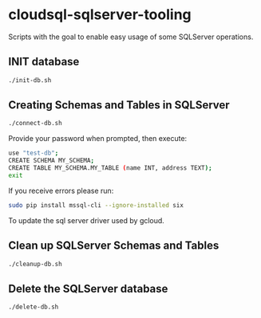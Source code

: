 # cloudsql-sqlserver-tooling

Scripts with the goal to enable easy usage of some SQLServer operations.

## INIT database
```bash
./init-db.sh
```

## Creating Schemas and Tables in SQLServer
```bash
./connect-db.sh
```
Provide your password when prompted, then execute:
```bash
use "test-db";
CREATE SCHEMA MY_SCHEMA;
CREATE TABLE MY_SCHEMA.MY_TABLE (name INT, address TEXT);
exit
```
If you receive errors please run:
```bash
sudo pip install mssql-cli --ignore-installed six
```
To update the sql server driver used by gcloud.

## Clean up SQLServer Schemas and Tables
```bash
./cleanup-db.sh
```

## Delete the SQLServer database
```bash
./delete-db.sh
```

